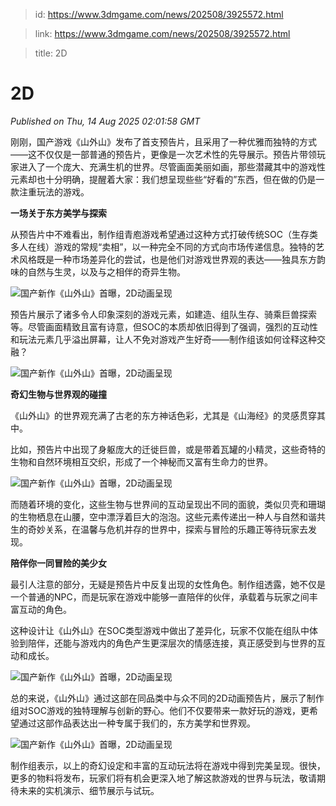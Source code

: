 > id: https://www.3dmgame.com/news/202508/3925572.html

> link: https://www.3dmgame.com/news/202508/3925572.html

> title: 2D

# 2D
_Published on Thu, 14 Aug 2025 02:01:58 GMT_

刚刚，国产游戏《山外山》发布了首支预告片，且采用了一种优雅而独特的方式——这不仅仅是一部普通的预告片，更像是一次艺术性的先导展示。预告片带领玩家进入了一个庞大、充满生机的世界。尽管画面美丽如画，那些潜藏其中的游戏性元素却也十分明确，提醒着大家：我们想呈现些些“好看的”东西，但在做的仍是一款注重玩法的游戏。

**一场关于东方美学与探索**

从预告片中不难看出，制作组青庖游戏希望通过这种方式打破传统SOC（生存类多人在线）游戏的常规“卖相”，以一种完全不同的方式向市场传递信息。独特的艺术风格既是一种市场差异化的尝试，也是他们对游戏世界观的表达——独具东方韵味的自然与生灵，以及与之相伴的奇异生物。

![国产新作《山外山》首曝，2D动画呈现](https://img.3dmgame.com/uploads/images/news/20250814/1755136775_481456_png_r.webp)

预告片展示了诸多令人印象深刻的游戏元素，如建造、组队生存、骑乘巨兽探索等。尽管画面精致且富有诗意，但SOC的本质却依旧得到了强调，强烈的互动性和玩法元素几乎溢出屏幕，让人不免对游戏产生好奇——制作组该如何诠释这种交融？

![国产新作《山外山》首曝，2D动画呈现](https://img.3dmgame.com/uploads/images/news/20250814/1755136777_325770_png_r.webp)

**奇幻生物与世界观的碰撞**

《山外山》的世界观充满了古老的东方神话色彩，尤其是《山海经》的灵感贯穿其中。

比如，预告片中出现了身躯庞大的迁徙巨兽，或是带着瓦罐的小精灵，这些奇特的生物和自然环境相互交织，形成了一个神秘而又富有生命力的世界。

![国产新作《山外山》首曝，2D动画呈现](https://img.3dmgame.com/uploads/images/news/20250814/1755136778_815239_png_r.webp)

而随着环境的变化，这些生物与世界间的互动呈现出不同的面貌，类似贝壳和珊瑚的生物栖息在山腰，空中漂浮着巨大的泡泡。这些元素传递出一种人与自然和谐共生的奇妙关系，在温馨与危机并存的世界中，探索与冒险的乐趣正等待玩家去发现。

**陪伴你一同冒险的美少女**

最引人注意的部分，无疑是预告片中反复出现的女性角色。制作组透露，她不仅是一个普通的NPC，而是玩家在游戏中能够一直陪伴的伙伴，承载着与玩家之间丰富互动的角色。

这种设计让《山外山》在SOC类型游戏中做出了差异化，玩家不仅能在组队中体验到陪伴，还能与游戏内的角色产生更深层次的情感连接，真正感受到与世界的互动和成长。

![国产新作《山外山》首曝，2D动画呈现](https://img.3dmgame.com/uploads/images/news/20250814/1755136779_190365_png_r.webp)

总的来说，《山外山》通过这部在同品类中与众不同的2D动画预告片，展示了制作组对SOC游戏的独特理解与创新的野心。他们不仅要带来一款好玩的游戏，更希望通过这部作品表达出一种专属于我们的，东方美学和世界观。

![国产新作《山外山》首曝，2D动画呈现](https://img.3dmgame.com/uploads/images/news/20250814/1755136780_107403_png_r.webp)

制作组表示，以上的奇幻设定和丰富的互动玩法将在游戏中得到完美呈现。很快，更多的物料将发布，玩家们将有机会更深入地了解这款游戏的世界与玩法，敬请期待未来的实机演示、细节展示与试玩。
